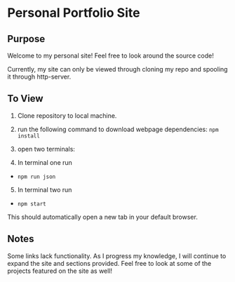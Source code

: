 # Personal Portfolio Site

## Purpose
Welcome to my personal site! Feel free to look around the source code!

Currently, my site can only be viewed through cloning my repo and spooling it through http-server. 

## To View

1. Clone repository to local machine.
1. run the following command to download webpage dependencies: ```npm install```
1. open two terminals:

1. In terminal one run

* ```npm run json```

5. In terminal two run 

* ```npm start``` 

This should automatically open a new tab in your default browser.

## Notes

Some links lack functionality. As I progress my knowledge, I will continue to expand the site and sections provided. Feel free to look at some of the projects featured on the site as well!